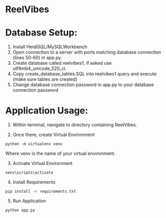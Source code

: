 # ReelVibes

# Database Setup:

1. Install HeidiSQL/MySQLWorkbench
2. Open connection to a server with ports matching database connection (lines 50-60) in app.py.
3. Create database called reelvibes1, if asked use utf8mb4_unicode_520_ci.
4. Copy create_database_tables.SQL into reelvibes1 query and execute (make sure tables are created)
5. Change database connection password in app.py to your database connection password

# Application Usage:

1. Within terminal, navigate to directory containing ReelVibes.

2. Once there, create Virtual Environment
```
python -m virtualenv venv
```
Where venv is the name of your virtual environment.

3. Activate Virtual Environment
```
venv\scripts\activate
```

4. Install Requirements
```
pip install -r requirements.txt
```

5. Run Application
```
python app.py
```
